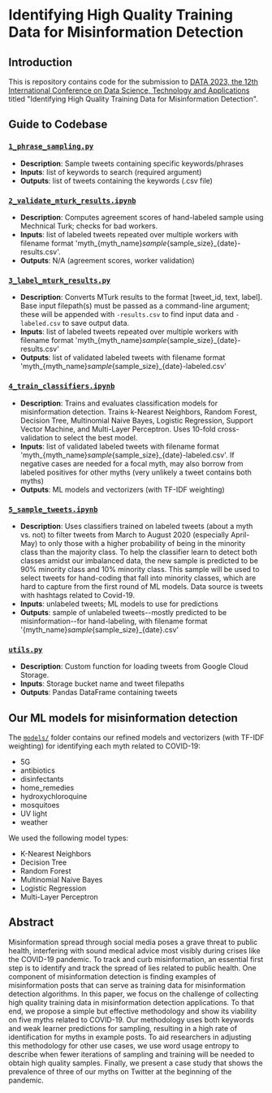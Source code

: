 # Identifying High Quality Training Data for Misinformation Detection

## Introduction

This is repository contains code for the submission to [DATA 2023, the 12th International Conference on Data Science, Technology and Applications](https://data.scitevents.org/) titled "Identifying High Quality Training Data for Misinformation Detection". 


## Guide to Codebase

### [`1_phrase_sampling.py`](code/1_phrase_sampling.py)
* **Description**: Sample tweets containing specific keywords/phrases
* **Inputs**: list of keywords to search (required argument)
* **Outputs**: list of tweets containing the keywords (.csv file)

### [`2_validate_mturk_results.ipynb`](code/2_process_mturk_results.ipynb)
* **Description**: Computes agreement scores of hand-labeled sample using Mechnical Turk; checks for bad workers.
* **Inputs**: list of labeled tweets repeated over multiple workers with filename format 'myth_{myth_name}_sample_{sample_size}_{date}-results.csv'.
* **Outputs**: N/A (agreement scores, worker validation)

### [`3_label_mturk_results.py`](code/3_label_mturk_results.py)
* **Description**: Converts MTurk results to the format [tweet_id, text, label]. Base input filepath(s) must be passed as a command-line argument; these will be appended with `-results.csv` to find input data and `-labeled.csv` to save output data.
* **Inputs**: list of labeled tweets repeated over multiple workers with filename format 'myth_{myth_name}_sample_{sample_size}_{date}-results.csv'
* **Outputs**: list of validated labeled tweets with filename format 'myth_{myth_name}_sample_{sample_size}_{date}-labeled.csv'

### [`4_train_classifiers.ipynb`](code/4_train_classifiers.ipynb)
* **Description**: Trains and evaluates classification models for misinformation detection. Trains k-Nearest Neighbors, Random Forest, Decision Tree, Multinomial Naive Bayes, Logistic Regression, Support Vector Machine, and Multi-Layer Perceptron. Uses 10-fold cross-validation to select the best model.
* **Inputs**: list of validated labeled tweets with filename format 'myth_{myth_name}_sample_{sample_size}_{date}-labeled.csv'. If negative cases are needed for a focal myth, may also borrow from labeled positives for other myths (very unlikely a tweet contains both myths)
* **Outputs**: ML models and vectorizers (with TF-IDF weighting)

### [`5_sample_tweets.ipynb`](code/5_sample_tweets.ipynb)
* **Description**: Uses classifiers trained on labeled tweets (about a myth vs. not) to filter tweets from March to August 2020 (especially April-May) to only those with a higher probability of being in the minority class than the majority class. To help the classifier learn to detect both classes amidst our imbalanced data, the new sample is predicted to be 90% minority class and 10% minority class. This sample will be used to select tweets for hand-coding that fall into minority classes, which are hard to capture from the first round of ML models. Data source is tweets with hashtags related to Covid-19.
* **Inputs**: unlabeled tweets; ML models to use for predictions
* **Outputs**: sample of unlabeled tweets--mostly predicted to be misinformation--for hand-labeling, with filename format '{myth_name}_sample_{sample_size}_{date}.csv'

### [`utils.py`](code/utils.py)
* **Description**: Custom function for loading tweets from Google Cloud Storage.
* **Inputs**: Storage bucket name and tweet filepaths
* **Outputs**: Pandas DataFrame containing tweets
    
## Our ML models for misinformation detection 
The [`models/`](models/) folder contains our refined models and vectorizers (with TF-IDF weighting) for identifying each myth related to COVID-19:
* 5G  
* antibiotics  
* disinfectants  
* home_remedies  
* hydroxychloroquine  
* mosquitoes  
* UV light
* weather

We used the following model types: 
* K-Nearest Neighbors
* Decision Tree
* Random Forest
* Multinomial Naive Bayes
* Logistic Regression
* Multi-Layer Perceptron


## Abstract

Misinformation spread through social media poses a grave threat to public health, interfering with sound medical advice most visibly during crises like the COVID-19 pandemic. To track and curb misinformation, an essential first step is to identify and track the spread of lies related to public health. One component of misinformation detection is finding examples of misinformation posts that can serve as training data for misinformation detection algorithms. In this paper, we focus on the challenge of collecting high quality training data in misinformation detection applications. To that end, we propose a simple but effective methodology and show its viability on five myths related to COVID-19. Our methodology uses both keywords and weak learner predictions for sampling, resulting in a high rate of identification for myths in example posts. To aid researchers in adjusting this methodology for other use cases, we use word usage entropy to describe when fewer iterations of sampling and training will be needed to obtain high quality samples. Finally, we present a case study that shows the prevalence of three of our myths on Twitter at the beginning of the pandemic.


